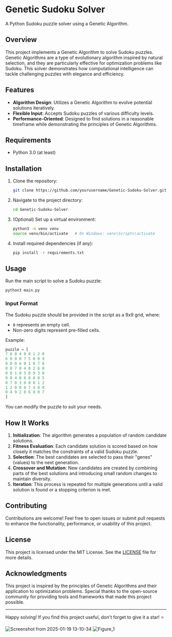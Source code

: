 # Genetic Sudoku Solver

A Python Sudoku puzzle solver using a Genetic Algorithm.

## Overview

This project implements a Genetic Algorithm to solve Sudoku puzzles. Genetic Algorithms are a type of evolutionary algorithm inspired by natural selection, and they are particularly effective for optimization problems like Sudoku. This solver demonstrates how computational intelligence can tackle challenging puzzles with elegance and efficiency.

## Features

- **Algorithm Design**: Utilizes a Genetic Algorithm to evolve potential solutions iteratively.
- **Flexible Input**: Accepts Sudoku puzzles of various difficulty levels.
- **Performance-Oriented**: Designed to find solutions in a reasonable timeframe while demonstrating the principles of Genetic Algorithms.

## Requirements

- Python 3.0 (at least)

## Installation

1. Clone the repository:
   ```bash
   git clone https://github.com/yourusername/Genetic-Sudoku-Solver.git
   ```

2. Navigate to the project directory:
   ```bash
   cd Genetic-Sudoku-Solver
   ```

3. (Optional) Set up a virtual environment:
   ```bash
   python3 -m venv venv
   source venv/bin/activate   # On Windows: venv\Scripts\activate
   ```

4. Install required dependencies (if any):
   ```bash
   pip install -r requirements.txt
   ```

## Usage

Run the main script to solve a Sudoku puzzle:

```bash
python3 main.py
```

### Input Format

The Sudoku puzzle should be provided in the script as a 9x9 grid, where:
- `0` represents an empty cell.
- Non-zero digits represent pre-filled cells.

Example:
```python
puzzle = [
7 8 0 4 0 0 1 2 0
6 0 0 0 7 5 0 0 9
0 0 0 6 0 1 0 7 8
0 0 7 0 4 0 2 6 0
0 0 1 0 5 0 9 3 0
9 0 4 0 6 0 0 0 5
0 7 0 3 0 0 0 1 2
1 2 0 0 0 7 4 0 0
0 4 9 2 0 6 0 0 7
]
```

You can modify the puzzle to suit your needs.

## How It Works

1. **Initialization**: The algorithm generates a population of random candidate solutions.
2. **Fitness Evaluation**: Each candidate solution is scored based on how closely it matches the constraints of a valid Sudoku puzzle.
3. **Selection**: The best candidates are selected to pass their "genes" (values) to the next generation.
4. **Crossover and Mutation**: New candidates are created by combining parts of the best solutions and introducing small random changes to maintain diversity.
5. **Iteration**: This process is repeated for multiple generations until a valid solution is found or a stopping criterion is met.

## Contributing

Contributions are welcome! Feel free to open issues or submit pull requests to enhance the functionality, performance, or usability of this project.

## License

This project is licensed under the MIT License. See the [LICENSE](LICENSE) file for more details.

## Acknowledgments

This project is inspired by the principles of Genetic Algorithms and their application to optimization problems. Special thanks to the open-source community for providing tools and frameworks that made this project possible.

---

Happy solving! If you find this project useful, don't forget to give it a star! ⭐



![Screenshot from 2025-01-19 13-10-34](https://github.com/user-attachments/assets/5b017696-596d-48d5-b331-3c72a3e3898f)
![Figure_1](https://github.com/user-attachments/assets/0a32e5e0-af37-4b7b-a156-79dc824106a7)

